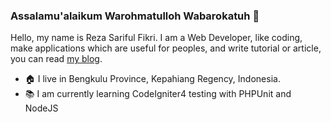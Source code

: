 ### Assalamu'alaikum Warohmatulloh Wabarokatuh :wave:
Hello, my name is Reza Sariful Fikri. I am a Web Developer, like coding, make applications which are useful for peoples, and write tutorial or article, you can read [my blog](https://fikkri-reza.medium.com/).

- :house: I live in Bengkulu Province, Kepahiang Regency, Indonesia.
- :books: I am currently learning CodeIgniter4 testing with PHPUnit and NodeJS
